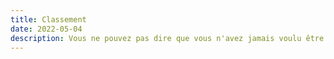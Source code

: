 ```yaml
---
title: Classement
date: 2022-05-04
description: Vous ne pouvez pas dire que vous n'avez jamais voulu être le meilleur.          
---
```

